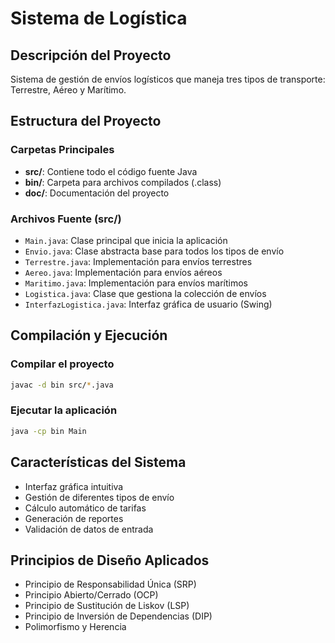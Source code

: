 # Sistema de Logística

## Descripción del Proyecto
Sistema de gestión de envíos logísticos que maneja tres tipos de transporte: Terrestre, Aéreo y Marítimo.

## Estructura del Proyecto

### Carpetas Principales
- **src/**: Contiene todo el código fuente Java
- **bin/**: Carpeta para archivos compilados (.class)
- **doc/**: Documentación del proyecto

### Archivos Fuente (src/)
- `Main.java`: Clase principal que inicia la aplicación
- `Envio.java`: Clase abstracta base para todos los tipos de envío
- `Terrestre.java`: Implementación para envíos terrestres
- `Aereo.java`: Implementación para envíos aéreos
- `Maritimo.java`: Implementación para envíos marítimos
- `Logistica.java`: Clase que gestiona la colección de envíos
- `InterfazLogistica.java`: Interfaz gráfica de usuario (Swing)

## Compilación y Ejecución

### Compilar el proyecto
```bash
javac -d bin src/*.java
```

### Ejecutar la aplicación
```bash
java -cp bin Main
```

## Características del Sistema
- Interfaz gráfica intuitiva
- Gestión de diferentes tipos de envío
- Cálculo automático de tarifas
- Generación de reportes
- Validación de datos de entrada

## Principios de Diseño Aplicados
- Principio de Responsabilidad Única (SRP)
- Principio Abierto/Cerrado (OCP)
- Principio de Sustitución de Liskov (LSP)
- Principio de Inversión de Dependencias (DIP)
- Polimorfismo y Herencia
